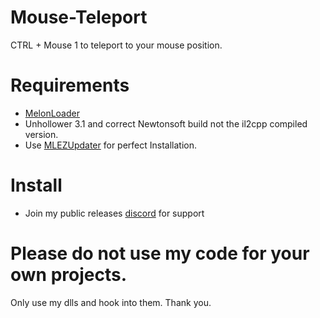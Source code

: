 # Mouse-Teleport
CTRL + Mouse 1 to teleport to your mouse position.

# Requirements
- [MelonLoader](https://github.com/HerpDerpinstine/MelonLoader)
- Unhollower 3.1 and correct Newtonsoft build not the il2cpp compiled version.
- Use [MLEZUpdater](https://github.com/l-404-l/MLEZUpdater) for perfect Installation.

# Install
- Join my public releases [discord](https://discord.gg/PMmbwc2) for support

# Please do not use my code for your own projects.
Only use my dlls and hook into them. Thank you.

